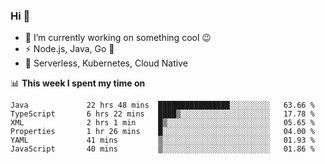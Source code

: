 ### Hi 👋

<!--
**nodejh/nodejh** is a ✨ _special_ ✨ repository because its `README.md` (this file) appears on your GitHub profile.

Here are some ideas to get you started:

- 🔭 I’m currently working on ...
- 🌱 I’m currently learning ...
- 👯 I’m looking to collaborate on ...
- 🤔 I’m looking for help with ...
- 💬 Ask me about ...
- 📫 How to reach me: ...
- 😄 Pronouns: ...
- ⚡ Fun fact: ...
-->

- 🔭 I’m currently working on something cool :wink:
- ⚡ Node.js, Java, Go :thought_balloon:
- 🤖 Serverless, Kubernetes, Cloud Native

📊 **This week I spent my time on**

<!--START_SECTION:waka-->

```text
Java             22 hrs 48 mins  ████████████████░░░░░░░░░   63.66 %
TypeScript       6 hrs 22 mins   ████▒░░░░░░░░░░░░░░░░░░░░   17.78 %
XML              2 hrs 1 min     █▒░░░░░░░░░░░░░░░░░░░░░░░   05.65 %
Properties       1 hr 26 mins    █░░░░░░░░░░░░░░░░░░░░░░░░   04.00 %
YAML             41 mins         ▒░░░░░░░░░░░░░░░░░░░░░░░░   01.93 %
JavaScript       40 mins         ▒░░░░░░░░░░░░░░░░░░░░░░░░   01.86 %
```

<!--END_SECTION:waka-->


<!--
:traffic_light: **Visitors**

![visitors](https://visitor-badge.glitch.me/badge?page_id=nodejh.nodejh)
-->
